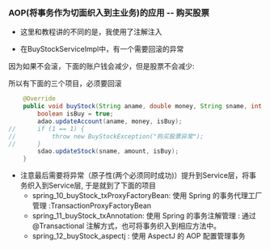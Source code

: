 

### AOP(将事务作为切面织入到主业务)的应用 -- 购买股票


* 这里和教程讲的不同的是，我使用了注解注入

* 在BuyStockServiceImpl中，有一个需要回滚的异常


因为如果不会滚，下面的账户钱会减少，但是股票不会减少:

   
所以有下面的三个项目，必须要回滚


```java
	@Override
	public void buyStock(String aname, double money, String sname, int amount) throws BuyStockException{
		boolean isBuy = true;
		adao.updateAccount(aname, money, isBuy);
//		if (1 == 1) {
//			throw new BuyStockException("购买股票异常");
//		}
		sdao.updateStock(sname, amount, isBuy);
	}
```

* 注意最后需要将异常（原子性(两个必须同时成功)）提升到Service层，将事务织入到Service层, 于是就到了下面的项目
    * spring_10_buyStock_txProxyFactoryBean: 使用 Spring 的事务代理工厂管理 :TransactionProxyFactoryBean 
    * spring_11_buyStock_txAnnotation: 使用 Spring 的事务注解管理 : 通过@Transactional 注解方式，也可将事务织入到相应方法中。
    * spring_12_buyStock_aspectj : 使用 AspectJ 的 AOP 配置管理事务